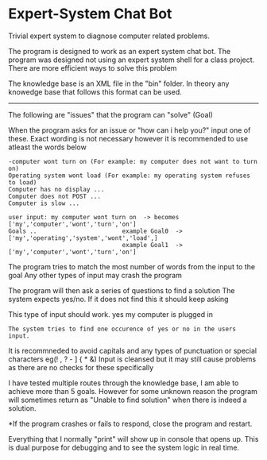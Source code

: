 # Expert-System Chat Bot
Trivial expert system to diagnose computer related problems.
                                                                  
The program is designed to work as an expert system chat bot. The program was designed not using an expert system shell for a class project. There are more efficient ways to solve this problem

The knowledge base is an XML file in the "bin" folder. In theory any knowedge base that follows this format can be used.

-------------------------------------------------------------------------------------------

The following are "issues" that the program can "solve" (Goal)

When the program asks for an issue or "how can i help you?" input one of these.
Exact wording is not necessary however it is recommended to use atleast the words below
	
	-computer wont turn on (For example: my computer does not want to turn on)
	Operating system wont load (For example: my operating system refuses to load)
	Computer has no display ...
	Computer does not POST ...
	Computer is slow ...
	
	user input: my computer wont turn on  -> becomes ['my','computer','wont','turn','on']
    Goals ..                        example Goal0  ->['my','operating','system','wont','load',]
                                    example Goal1  ->['my','computer','wont','turn','on']
	
The program tries to match the most number of words from the input to the goal
Any other types of input may crash the program


The program will then ask a series of questions to find a solution
The system expects yes/no. If it does not find this it should keep asking

This type of input should work.
	yes my computer is plugged in

	The system tries to find one occurence of yes or no in the users input.
	
It is recommneded to avoid capitals and any types of punctuation or special characters eg(! , ? - ] { * &)
Input is cleansed but it may still cause problems as there are no checks for these specifically

I have tested multiple routes through the knowledge base, I am able to achieve more than 5 goals.
However for some unknown reason the program will sometimes return as "Unable to find solution"
when there is indeed a solution. 

*If the program crashes or fails to respond, close the program and restart.

Everything that I normally "print" will show up in console that opens up.
This is dual purpose for debugging and to see the system logic in real time.

